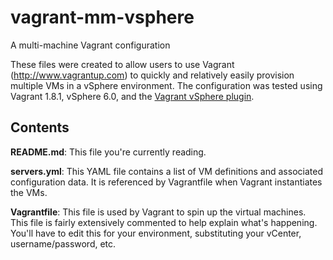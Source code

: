 # vagrant-mm-vsphere
A multi-machine Vagrant configuration

These files were created to allow users to use Vagrant (http://www.vagrantup.com) to quickly and relatively easily provision multiple VMs in a vSphere environment. The configuration was tested using Vagrant 1.8.1, vSphere 6.0, and the [Vagrant vSphere plugin](https://github.com/nsidc/vagrant-vsphere).

## Contents
**README.md**: This file you're currently reading.

**servers.yml**: This YAML file contains a list of VM definitions and associated configuration data. It is referenced by Vagrantfile when Vagrant instantiates the VMs.

**Vagrantfile**: This file is used by Vagrant to spin up the virtual machines. This file is fairly extensively commented to help explain what's happening. You'll have to edit this for your environment, substituting your vCenter, username/password, etc.
